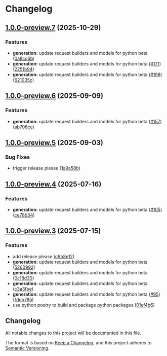 # Changelog

## [1.0.0-preview.7](https://github.com/microsoft/Agents-M365Copilot/compare/microsoft_agents_m365copilot_beta-v1.0.0-preview.6...microsoft_agents_m365copilot_beta-v1.0.0-preview.7) (2025-10-29)


### Features

* **generation:** update request builders and models for python beta ([0a8cc6b](https://github.com/microsoft/Agents-M365Copilot/commit/0a8cc6b6df53575627b6996a9cfa683c7fc48a0c))
* **generation:** update request builders and models for python beta ([#171](https://github.com/microsoft/Agents-M365Copilot/issues/171)) ([2251b94](https://github.com/microsoft/Agents-M365Copilot/commit/2251b94e05d17e08075dfbc34b5c04527cbb6ea0))
* **generation:** update request builders and models for python beta ([#198](https://github.com/microsoft/Agents-M365Copilot/issues/198)) ([621035c](https://github.com/microsoft/Agents-M365Copilot/commit/621035c4efac0b98b60c56c5ccbb4c37018ded55))

## [1.0.0-preview.6](https://github.com/microsoft/Agents-M365Copilot/compare/microsoft_agents_m365copilot_beta-v1.0.0-preview.5...microsoft_agents_m365copilot_beta-v1.0.0-preview.6) (2025-09-09)


### Features

* **generation:** update request builders and models for python beta ([#157](https://github.com/microsoft/Agents-M365Copilot/issues/157)) ([ab706ce](https://github.com/microsoft/Agents-M365Copilot/commit/ab706ceed4f443e057fa142cbc07c0cbd358b411))

## [1.0.0-preview.5](https://github.com/microsoft/Agents-M365Copilot/compare/microsoft_agents_m365copilot_beta-v1.0.0-preview.4...microsoft_agents_m365copilot_beta-v1.0.0-preview.5) (2025-09-03)


### Bug Fixes

* trigger release please ([1a9a58b](https://github.com/microsoft/Agents-M365Copilot/commit/1a9a58b8eb4ed1bc931b98427b8e20847287e75b))

## [1.0.0-preview.4](https://github.com/microsoft/Agents-M365Copilot/compare/microsoft_agents_m365copilot_beta-v1.0.0-preview.3...microsoft_agents_m365copilot_beta-v1.0.0-preview.4) (2025-07-16)


### Features

* **generation:** update request builders and models for python beta ([#105](https://github.com/microsoft/Agents-M365Copilot/issues/105)) ([ce78b34](https://github.com/microsoft/Agents-M365Copilot/commit/ce78b34e94bcd52cc374ae9670d8eca5e8a19e6a))

## [1.0.0-preview.3](https://github.com/microsoft/Agents-M365Copilot/compare/microsoft_agents_m365copilot_beta-v1.0.0-preview.2...microsoft_agents_m365copilot_beta-v1.0.0-preview.3) (2025-07-15)


### Features

* add release please ([c6b8e12](https://github.com/microsoft/Agents-M365Copilot/commit/c6b8e123f140cbe233f9e0ec898ec7da2d2d8cd0))
* **generation:** update request builders and models for python beta ([5260992](https://github.com/microsoft/Agents-M365Copilot/commit/52609922fdb7c6f9a0c5b7bc82e3a4f857e30734))
* **generation:** update request builders and models for python beta ([0c18d30](https://github.com/microsoft/Agents-M365Copilot/commit/0c18d3033a5088d50ad8a9c8a3f5b40313d8ab57))
* **generation:** update request builders and models for python beta ([c3a3fbe](https://github.com/microsoft/Agents-M365Copilot/commit/c3a3fbea07026b6fdc56ecb5700c85547815cd20))
* **generation:** update request builders and models for python beta ([#95](https://github.com/microsoft/Agents-M365Copilot/issues/95)) ([1deb785](https://github.com/microsoft/Agents-M365Copilot/commit/1deb785716ae8a8a196584c1404348db8ec20f9a))
* use python poetry to build and package python packages ([01ef4b6](https://github.com/microsoft/Agents-M365Copilot/commit/01ef4b69997767bd64eede6928a7305ca95ea26a))

## Changelog

All notable changes to this project will be documented in this file.

The format is based on [Keep a Changelog](https://keepachangelog.com/en/1.0.0/), and this project adheres to [Semantic Versioning](https://semver.org/spec/v2.0.0.html).
